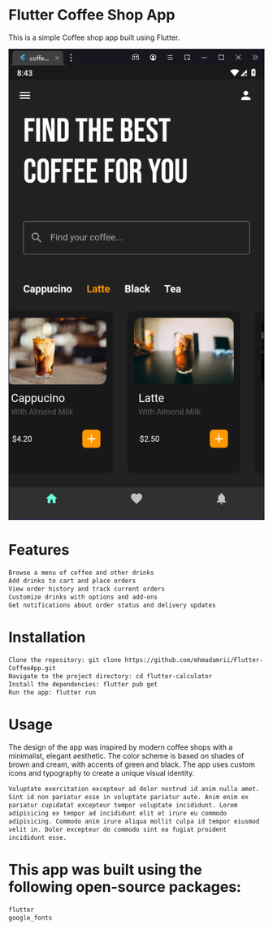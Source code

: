 # Flutter Coffee Shop App

This is a simple Coffee shop app built using Flutter.

![alt text](./assets/locals/ss.png)

# Features

    Browse a menu of coffee and other drinks
    Add drinks to cart and place orders
    View order history and track current orders
    Customize drinks with options and add-ons
    Get notifications about order status and delivery updates

# Installation

    Clone the repository: git clone https://github.com/mhmadamrii/Flutter-CoffeeApp.git
    Navigate to the project directory: cd flutter-calculator
    Install the dependencies: flutter pub get
    Run the app: flutter run

# Usage

The design of the app was inspired by modern coffee shops with a minimalist, elegant aesthetic. The color scheme is based on shades of brown and cream, with accents of green and black. The app uses custom icons and typography to create a unique visual identity.

    Voluptate exercitation excepteur ad dolor nostrud id anim nulla amet. Sint id non pariatur esse in voluptate pariatur aute. Anim enim ex pariatur cupidatat excepteur tempor voluptate incididunt. Lorem adipisicing ex tempor ad incididunt elit et irure eu commodo adipisicing. Commodo anim irure aliqua mollit culpa id tempor eiusmod velit in. Dolor excepteur do commodo sint ea fugiat proident incididunt esse.

# This app was built using the following open-source packages:

    flutter
    google_fonts

